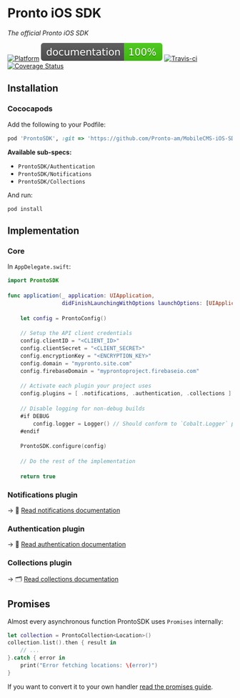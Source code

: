 # Pronto iOS SDK

_The official Pronto iOS SDK_

[![Platform](https://img.shields.io/badge/platform-iOS-lightgrey.svg)](http://cocoadocs.org/docsets/Natrium) 
[![Documented](documentation/badge.svg)](documentation/index.html)
[![Travis-ci](https://travis-ci.com/Pronto-am/MobileCMS-iOS-SDK.svg?branch=master)](https://travis-ci.com/Pronto-am/MobileCMS-iOS-SDK)
[![Coverage Status](https://coveralls.io/repos/github/Pronto-am/MobileCMS-iOS-SDK/badge.svg?branch=master)](https://coveralls.io/github/Pronto-am/MobileCMS-iOS-SDK?branch=master)

## Installation

### Cococapods

Add the following to your Podfile:

```ruby
pod 'ProntoSDK', :git => 'https://github.com/Pronto-am/MobileCMS-iOS-SDK.git'
```

**Available sub-specs:**

- `ProntoSDK/Authentication`
- `ProntoSDK/Notifications`
- `ProntoSDK/Collections`

And run:

```shell
pod install
```

## Implementation

### Core

In `AppDelegate.swift`:

```swift
import ProntoSDK

func application(_ application: UIApplication,
                 didFinishLaunchingWithOptions launchOptions: [UIApplicationLaunchOptionsKey: Any]?) -> Bool {

    let config = ProntoConfig()
    
    // Setup the API client credentials
    config.clientID = "<CLIENT_ID>"
    config.clientSecret = "<CLIENT_SECRET>"
    config.encryptionKey = "<ENCRYPTION_KEY>"    
    config.domain = "mypronto.site.com"
    config.firebaseDomain = "myprontoproject.firebaseio.com"
    
    // Activate each plugin your project uses
    config.plugins = [ .notifications, .authentication, .collections ]
    
    // Disable logging for non-debug builds
    #if DEBUG
        config.logger = Logger() // Should conform to `Cobalt.Logger` protocol
    #endif
    
    ProntoSDK.configure(config)
    
    // Do the rest of the implementation
    
    return true
```

### Notifications plugin

 → 📯  [Read notifications documentation](docs/NOTIFICATIONS.md)

### Authentication plugin

 → 🔐 [Read authentication documentation](docs/AUTHENTICATION.md)

### Collections plugin

 → 🗂 [Read collections documentation](docs/COLLECTIONS.md)

## Promises

Almost every asynchronous function ProntoSDK uses `Promises` internally:

```swift
let collection = ProntoCollection<Location>()
collection.list().then { result in
    // ...
}.catch { error in 
    print("Error fetching locations: \(error)")
}
```

If you want to convert it to your own handler [read the promises guide](docs/PROMISES.md).